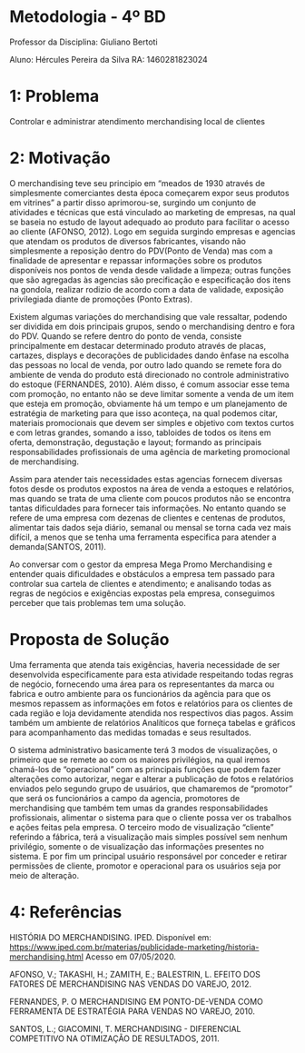   # Metodologia - 4º BD
  
Professor da Disciplina: Giuliano Bertoti 

Aluno: Hércules Pereira da Silva
RA: 1460281823024


 # 1: Problema
 
  Controlar e administrar atendimento merchandising local de clientes
  
 # 2: Motivação
 
 O merchandising teve seu principio em “meados de 1930 através de simplesmente comerciantes desta época começarem expor seus produtos em vitrines” a partir disso aprimorou-se, surgindo um conjunto de atividades e técnicas que está vinculado ao marketing de empresas, na qual se baseia no estudo de layout adequado ao produto para facilitar o acesso ao cliente (AFONSO, 2012). Logo em seguida surgindo empresas e agencias que atendam os produtos de diversos fabricantes, visando não simplesmente a reposição dentro do PDV(Ponto de Venda) mas com a finalidade de apresentar e repassar informações sobre os produtos disponíveis nos pontos de venda desde validade a limpeza; outras funções que são agregadas às agencias são precificação e especificação dos itens na gondola, realizar rodizio de acordo com a data de validade, exposição privilegiada diante de promoções (Ponto Extras).
 
Existem algumas variações do merchandising que vale ressaltar, podendo ser dividida em dois principais grupos, sendo o merchandising dentro e fora do PDV. Quando se refere dentro do ponto de venda, consiste principalmente em destacar determinado produto através de placas, cartazes, displays e decorações de publicidades dando ênfase na escolha das pessoas no local de venda, por outro lado quando se remete fora do ambiente de venda do produto está direcionado no controle administrativo do estoque (FERNANDES, 2010). Além disso, é comum associar esse tema com promoção, no entanto não se deve limitar somente a venda de um item que esteja em promoção, obviamente há um tempo e um planejamento de estratégia de marketing para que isso aconteça, na qual podemos citar, materiais promocionais que devem ser simples e objetivo com textos curtos e com letras grandes, somando a isso, tabloides de todos os itens em oferta, demonstração, degustação e layout; formando as principais responsabilidades profissionais de uma agência de marketing promocional de merchandising. 

Assim para atender tais necessidades estas agencias fornecem diversas fotos desde os produtos expostos na área de venda a estoques e relatórios, mas quando se trata de uma cliente com poucos produtos não se encontra tantas dificuldades para fornecer tais informações. No entanto quando se refere de uma empresa com dezenas de clientes e centenas de produtos, alimentar tais dados seja diário, semanal ou mensal se torna cada vez mais difícil, a menos que se tenha uma ferramenta especifica para atender a demanda(SANTOS, 2011).

Ao conversar com o gestor da empresa Mega Promo Merchandising e entender quais dificuldades e obstáculos a empresa tem passado para controlar sua cartela de clientes e atendimento; e analisando todas as regras de negócios e exigências expostas pela empresa, conseguimos perceber que tais problemas tem uma solução.

 # Proposta de Solução
 
 Uma ferramenta que atenda tais exigências, haveria necessidade de ser desenvolvida especificamente para esta atividade respeitando todas regras de negócio, fornecendo uma área para os representantes da marca ou fabrica e outro ambiente para os funcionários da agência para que os mesmos repassem as informações em fotos e relatórios para os clientes de cada região e loja devidamente atendida nos respectivos dias pagos. Assim também um ambiente de relatórios Analíticos que forneça tabelas e gráficos para acompanhamento das medidas tomadas e seus resultados.
 
O sistema administrativo basicamente terá 3 modos de visualizações, o primeiro que se remete ao com os maiores privilégios, na qual iremos chamá-los de “operacional” com as principais funções que podem fazer alterações como autorizar, negar e alterar a publicação de fotos e relatórios enviados pelo segundo grupo de usuários, que chamaremos de “promotor” que será os funcionários a campo da agencia, promotores de merchandising que também tem umas da grandes responsabilidades profissionais, alimentar o sistema para que o cliente possa ver os trabalhos e ações feitas pela empresa. O terceiro modo de visualização “cliente” referindo a fábrica, terá a visualização mais simples possível sem nenhum privilégio, somente o de visualização das informações presentes no sistema. E por fim um principal usuário responsável por conceder e retirar permissões de cliente, promotor e operacional para os usuários seja por meio de alteração.
 
 # 4: Referências
 
 HISTÓRIA DO MERCHANDISING. IPED. Disponível em: https://www.iped.com.br/materias/publicidade-marketing/historia-merchandising.html Acesso em 07/05/2020.
 
 AFONSO, V.; TAKASHI, H.; ZAMITH, E.; BALESTRIN, L. EFEITO DOS FATORES DE MERCHANDISING NAS VENDAS DO VAREJO, 2012.
 
 FERNANDES, P. O MERCHANDISING EM PONTO-DE-VENDA COMO FERRAMENTA DE ESTRATÉGIA PARA VENDAS NO VAREJO, 2010. 
 
 SANTOS, L.; GIACOMINI, T. MERCHANDISING - DIFERENCIAL COMPETITIVO NA OTIMIZAÇÃO DE RESULTADOS, 2011. 
